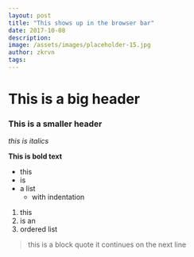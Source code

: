 ```yaml
---
layout: post
title: "This shows up in the browser bar"
date: 2017-10-08
description: 
image: /assets/images/placeholder-15.jpg
author: zkrvn
tags:
---
```


# This is a big header
### This is a smaller header

*this is italics*

**This is bold text**

* this 
* is 
* a list
    - with indentation

1. this 
2. is an 
3. ordered list

> this is a block quote
> it continues on the next line

